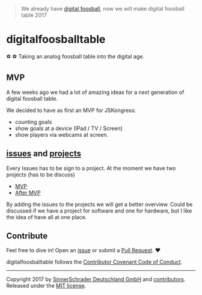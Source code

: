 > We already have [digital foosball](https://github.com/sinnerschrader/digitalfoosball), now we will make digital foosball table 2017
# digitalfoosballtable #
⚽ ⚽ Taking an analog foosball table into the digital age.


## MVP

A few weeks ago we had a lot of amazing ideas for a next generation of digital foosball table.

We decided to have as first an MVP for JSKongress:

* counting goals
* show goals at a device (IPad / TV / Screen)
* show players via webcams at screen.

## [issues](https://github.com/sinnerschrader/digitalfoosballtable/issues) and [projects](https://github.com/sinnerschrader/digitalfoosballtable/projects) ##
Every Issues has to be sign to a project. At the moment we have two projects (has to be discuss)
* [MVP](https://github.com/sinnerschrader/digitalfoosballtable/projects/1)
* [After MVP](https://github.com/sinnerschrader/digitalfoosballtable/projects/2)

By adding the issues to the projects we will get a better overview.
Could be discussed if we have a project for software and one for hardware,
but I like the idea of have all at one place.


## Contribute ##
Feel free to dive in! Open an
[issue](https://github.com/sinnerschrader/digitalfoosballtable/issues/new) or
submit a [Pull Request](https://github.com/sinnerschrader/digitalfoosballtable/compare). ❤️

digitalfoosballtable follows the [Contributor Covenant Code of Conduct](https://github.com/sinnerschrader/digitalfoosballtable/Code_of_Conduct.md).

---------------

Copyright 2017 by [SinnerSchrader Deutschland GmbH](https://github.com/sinnerschrader/) and [contributors](https://github.com/sinnerschrader/digitalfoosballtable/graphs/contributors).
Released under the [MIT license](/blob/master/LICENSE).
